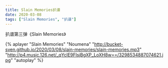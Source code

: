 ```yaml
---
title: Slain Memories扒谱
date: 2020-03-08
tags: ["Slain Memories", "扒谱"]
---
```


扒谱第三弹《Slain Memories》

<!--more-->

{% aplayer "Slain Memories" "Noumena" "http://bucket-sven.github.io/2020/03/08/slain-memories/slain-memories.mp3" "http://p4.music.126.net/_qYcIE9FIsjBgXP_LoXH8w==/3298534887074621.jpg" "autoplay" %}
